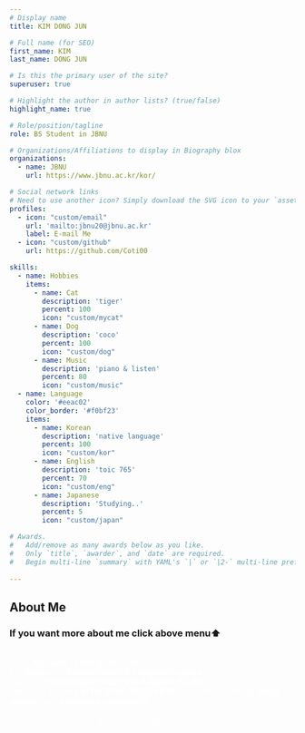 ```yaml
---
# Display name
title: KIM DONG JUN

# Full name (for SEO)
first_name: KIM
last_name: DONG JUN

# Is this the primary user of the site?
superuser: true

# Highlight the author in author lists? (true/false)
highlight_name: true

# Role/position/tagline
role: BS Student in JBNU

# Organizations/Affiliations to display in Biography blox
organizations:
  - name: JBNU
    url: https://www.jbnu.ac.kr/kor/

# Social network links
# Need to use another icon? Simply download the SVG icon to your `assets/media/icons/` folder.
profiles:
  - icon: "custom/email"
    url: 'mailto:jbnu20@jbnu.ac.kr'
    label: E-mail Me
  - icon: "custom/github"
    url: https://github.com/Coti00

skills:
  - name: Hobbies
    items:
      - name: Cat
        description: 'tiger'
        percent: 100
        icon: "custom/mycat"
      - name: Dog
        description: 'coco'
        percent: 100
        icon: "custom/dog"
      - name: Music
        description: 'piano & listen'
        percent: 80
        icon: "custom/music"
  - name: Language
    color: '#eeac02'
    color_border: '#f0bf23'
    items:
      - name: Korean
        description: 'native language'
        percent: 100
        icon: "custom/kor"
      - name: English
        description: 'toic 765'
        percent: 70
        icon: "custom/eng"
      - name: Japanese
        description: 'Studying..'
        percent: 5
        icon: "custom/japan"

# Awards.
#   Add/remove as many awards below as you like.
#   Only `title`, `awarder`, and `date` are required.
#   Begin multi-line `summary` with YAML's `|` or `|2-` multi-line prefix and indent 2 spaces below.
 
---
```


## About Me
### If you want more about me click above menu⬆️</br>
</br>
<span style='color:white'>
Hello, <b>My name is KIM DONG JUN</b>  </br>
My <b>Majors</b> are <b>AnimalBiotech & ComputerScience</b></br>
I am an <b>Undergraduate Student in Adaptive AI LAB</b> </br>
Interested in using <b>AI for DRUG DISCOVERY</b>, for example, finding <b>target proteins</b> and <b>predicting cytotoxicity</b></br></br>
Click this button to see my Certification⬇️</br></br>
</span>